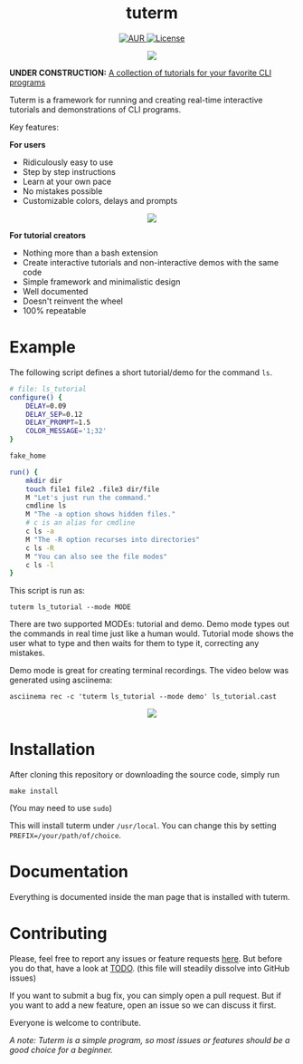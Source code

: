 <h1 align="center">tuterm</h1>

<p align="center">
  <a href="https://aur.archlinux.org/packages/tuterm/"> <img src="https://img.shields.io/aur/version/tuterm?label=AUR" alt="AUR"/> </a>
  <a href="./LICENSE"><img src="https://img.shields.io/badge/License-MIT-blueviolet" alt="License"/></a>
</p>
<p align="center">
  <a href="https://asciinema.org/a/427932" target="_blank">
    <img src="https://gist.github.com/HarisGusic/66336d488e8d87c7b3fb696c5dbd93d1/raw/4b8bc0b043faf166abc92e12fc0bfb5acea55345/tuterm-demo.svg" />
  </a>
</p>

**UNDER CONSTRUCTION:** [A collection of tutorials for your favorite CLI programs][collection]

Tuterm is a framework for running and creating real-time interactive tutorials
and demonstrations of CLI programs.

Key features:

**For users**
* Ridiculously easy to use
* Step by step instructions
* Learn at your own pace
* No mistakes possible
* Customizable colors, delays and prompts

<p align="center">
  <a href="https://asciinema.org/a/428011" target="_blank">
    <img src="https://gist.github.com/HarisGusic/66336d488e8d87c7b3fb696c5dbd93d1/raw/6b79b61de44e11e561c67b8f91446f14895e85ae/tuterm-customization-demo.svg" />
  </a>
</p>

**For tutorial creators**
* Nothing more than a bash extension
* Create interactive tutorials and non-interactive demos with the same code
* Simple framework and minimalistic design
* Well documented
* Doesn't reinvent the wheel
* 100% repeatable

# Example

The following script defines a short tutorial/demo for the command `ls`.
```bash
# file: ls_tutorial
configure() {
    DELAY=0.09
    DELAY_SEP=0.12
    DELAY_PROMPT=1.5
    COLOR_MESSAGE='1;32'
}

fake_home

run() {
    mkdir dir
    touch file1 file2 .file3 dir/file
    M "Let's just run the command."
    cmdline ls
    M "The -a option shows hidden files."
    # c is an alias for cmdline
    c ls -a
    M "The -R option recurses into directories"
    c ls -R
    M "You can also see the file modes"
    c ls -l
}
```
This script is run as:
```shell
tuterm ls_tutorial --mode MODE
```
There are two supported MODEs: tutorial and demo. Demo mode types out the
commands in real time just like a human would. Tutorial mode shows the user what
to type and then waits for them to type it, correcting any mistakes.

Demo mode is great for creating terminal recordings. The video below was
generated using asciinema:

```shell
asciinema rec -c 'tuterm ls_tutorial --mode demo' ls_tutorial.cast
```

<p align="center">
  <a href="https://asciinema.org/a/XT938YRCtcrPAhnCkd5H6MsS4" target="_blank">
    <img src="https://gist.github.com/HarisGusic/66336d488e8d87c7b3fb696c5dbd93d1/raw/4b8bc0b043faf166abc92e12fc0bfb5acea55345/tuterm-example-ls.svg" />
  </a>
</p>

# Installation

After cloning this repository or downloading the source code, simply run

```shell
make install
```
(You may need to use `sudo`)

This will install tuterm under `/usr/local`. You can change this by setting `PREFIX=/your/path/of/choice`.

# Documentation

Everything is documented inside the man page that is installed with tuterm.

# Contributing

Please, feel free to report any issues or feature requests [here][issues].
But before you do that, have a look at [TODO](./TODO.org).
(this file will steadily dissolve into GitHub issues)

If you want to submit a bug fix, you can simply open a pull request. But if you
want to add a new feature, open an issue so we can discuss it first.

Everyone is welcome to contribute.

*A note: Tuterm is a simple program, so most issues or features should be a good choice for a beginner.*

[collection]: https://github.com/HarisGusic/tuterm-collection
[issues]: https://github.com/HarisGusic/tuterm/issues
